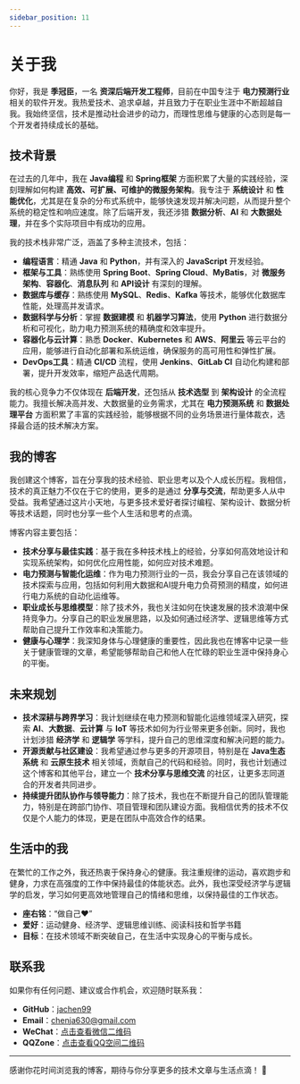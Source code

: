 ```yaml
---
sidebar_position: 11
---
```


# 关于我

你好，我是 **季冠臣**，一名 **资深后端开发工程师**，目前在中国专注于 **电力预测行业** 相关的软件开发。我热爱技术、追求卓越，并且致力于在职业生涯中不断超越自我。我始终坚信，技术是推动社会进步的动力，而理性思维与健康的心态则是每一个开发者持续成长的基础。

## 技术背景

在过去的几年中，我在 **Java编程** 和 **Spring框架** 方面积累了大量的实践经验，深刻理解如何构建 **高效、可扩展、可维护的微服务架构**。我专注于 **系统设计** 和 **性能优化**，尤其是在复杂的分布式系统中，能够快速发现并解决问题，从而提升整个系统的稳定性和响应速度。除了后端开发，我还涉猎 **数据分析**、**AI** 和 **大数据处理**，并在多个实际项目中有成功的应用。

我的技术栈非常广泛，涵盖了多种主流技术，包括：

- **编程语言**：精通 **Java** 和 **Python**，并有深入的 **JavaScript** 开发经验。
- **框架与工具**：熟练使用 **Spring Boot**、**Spring Cloud**、**MyBatis**，对 **微服务架构**、**容器化**、**消息队列** 和 **API设计** 有深刻的理解。
- **数据库与缓存**：熟练使用 **MySQL**、**Redis**、**Kafka** 等技术，能够优化数据库性能，处理高并发请求。
- **数据科学与分析**：掌握 **数据建模** 和 **机器学习算法**，使用 **Python** 进行数据分析和可视化，助力电力预测系统的精确度和效率提升。
- **容器化与云计算**：熟悉 **Docker**、**Kubernetes** 和 **AWS**、**阿里云** 等云平台的应用，能够进行自动化部署和系统运维，确保服务的高可用性和弹性扩展。
- **DevOps工具**：精通 **CI/CD** 流程，使用 **Jenkins**、**GitLab CI** 自动化构建和部署，提升开发效率，缩短产品迭代周期。

我的核心竞争力不仅体现在 **后端开发**，还包括从 **技术选型** 到 **架构设计** 的全流程能力。我擅长解决高并发、大数据量的业务需求，尤其在 **电力预测系统** 和 **数据处理平台** 方面积累了丰富的实践经验，能够根据不同的业务场景进行量体裁衣，选择最合适的技术解决方案。

## 我的博客

我创建这个博客，旨在分享我的技术经验、职业思考以及个人成长历程。我相信，技术的真正魅力不仅在于它的使用，更多的是通过 **分享与交流**，帮助更多人从中受益。我希望通过这片小天地，与更多技术爱好者探讨编程、架构设计、数据分析等技术话题，同时也分享一些个人生活和思考的点滴。

博客内容主要包括：

- **技术分享与最佳实践**：基于我在多种技术栈上的经验，分享如何高效地设计和实现系统架构，如何优化应用性能，如何应对技术难题。
- **电力预测与智能化运维**：作为电力预测行业的一员，我会分享自己在该领域的技术探索与应用，包括如何利用大数据和AI提升电力负荷预测的精度，如何进行电力系统的自动化运维等。
- **职业成长与思维模型**：除了技术外，我也关注如何在快速发展的技术浪潮中保持竞争力。分享自己的职业发展思路，以及如何通过经济学、逻辑思维等方式帮助自己提升工作效率和决策能力。
- **健康与心理学**：我深知身体与心理健康的重要性，因此我也在博客中记录一些关于健康管理的文章，希望能够帮助自己和他人在忙碌的职业生涯中保持身心的平衡。

## 未来规划

- **技术深耕与跨界学习**：我计划继续在电力预测和智能化运维领域深入研究，探索 **AI**、**大数据**、**云计算** 与 **IoT** 等技术如何为行业带来更多创新。同时，我也计划涉猎 **经济学** 和 **逻辑学** 等学科，提升自己的思维深度和解决问题的能力。
- **开源贡献与社区建设**：我希望通过参与更多的开源项目，特别是在 **Java生态系统** 和 **云原生技术** 相关领域，贡献自己的代码和经验。同时，我也计划通过这个博客和其他平台，建立一个 **技术分享与思维交流** 的社区，让更多志同道合的开发者共同进步。
- **持续提升团队协作与领导能力**：除了技术，我也在不断提升自己的团队管理能力，特别是在跨部门协作、项目管理和团队建设方面。我相信优秀的技术不仅仅是个人能力的体现，更是在团队中高效合作的结果。

## 生活中的我

在繁忙的工作之外，我还热衷于保持身心的健康。我注重规律的运动，喜欢跑步和健身，力求在高强度的工作中保持最佳的体能状态。此外，我也深受经济学与逻辑学的启发，学习如何更高效地管理自己的情绪和思维，以保持最佳的工作状态。

- **座右铭**：“做自己❤️”
- **爱好**：运动健身、经济学、逻辑思维训练、阅读科技和哲学书籍
- **目标**：在技术领域不断突破自己，在生活中实现身心的平衡与成长。

## 联系我

如果你有任何问题、建议或合作机会，欢迎随时联系我：

- **GitHub**：[jachen99](https://github.com/jachen99)
- **Email**：[chenja630@gmail.com](mailto:chenja630@gmail.com)
- **WeChat**：[点击查看微信二维码](./images/wechat-qr-code.jpg)
- **QQZone**：[点击查看QQ空间二维码](./images/qq-zone-qr-code.jpg)

---

感谢你花时间浏览我的博客，期待与你分享更多的技术文章与生活点滴！ 🚀